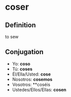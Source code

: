 # coser

## Definition
to sew

## Conjugation

- Yo: **coso**
- Tú: **coses**
- Él/Ella/Usted: **cose**
- Nosotros: **cosemos**
- Vosotros: **coséis
- Ustedes/Ellos/Ellas: **cosen**